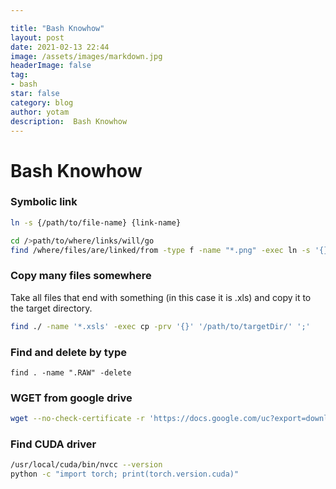 ```yaml
---

title: "Bash Knowhow"
layout: post
date: 2021-02-13 22:44
image: /assets/images/markdown.jpg
headerImage: false
tag:
- bash
star: false
category: blog
author: yotam
description:  Bash Knowhow
---
```


# Bash Knowhow

### Symbolic link

```bash
ln -s {/path/to/file-name} {link-name}

cd />path/to/where/links/will/go
find /where/files/are/linked/from -type f -name "*.png" -exec ln -s '{}' . ';' -maxdepth 3
```

### Copy many files somewhere

Take all files that end with something (in this case it is .xls) and copy it to the target directory.

```bash
find ./ -name '*.xsls' -exec cp -prv '{}' '/path/to/targetDir/' ';'
```

### Find and delete by type

```basg
find . -name ".RAW" -delete
```

### WGET from google drive

```bash
wget --no-check-certificate -r 'https://docs.google.com/uc?export=download&id=1-O7vWiMa3mDNFXUoYxE3vkKZQpiDXUCf' -O train_imgs.zip
```

### Find CUDA driver

```bash
/usr/local/cuda/bin/nvcc --version
python -c "import torch; print(torch.version.cuda)"
```

